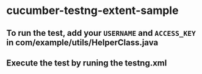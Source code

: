# cucumber-testng-extent-sample

## To run the test, add your `USERNAME` and `ACCESS_KEY` in com/example/utils/HelperClass.java

## Execute the test by runing the testng.xml


